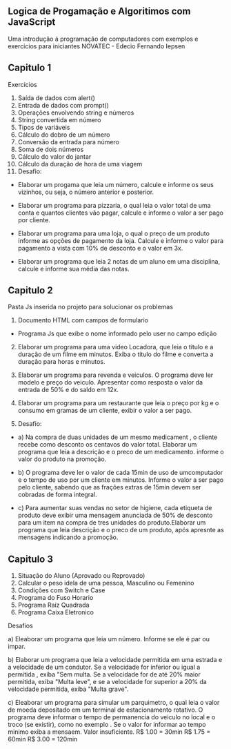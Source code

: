## Logica de Progamação e Algoritimos com JavaScript

Uma introdução á programação de computadores com exemplos e exercicios para iniciantes
NOVATEC - Edecio Fernando Iepsen

## Capitulo 1  

Exercicios

1. Saída de dados com alert()
2. Entrada de dados com prompt()
3. Operações envolvendo string e números
4. String convertida em número
5. Tipos de variáveis
6. Cálculo do dobro de um número
7. Conversão da entrada para número
8. Soma de dois números
9. Cálculo do valor do jantar
10. Cálculo da duração de hora de uma viagem
11. Desafio:

- Elaborar um progama que leia um número, calcule e informe os seus vizinhos, ou seja, o número anterior e posterior.

- Elaborar um programa para pizzaria, o qual leia o valor total de uma conta e quantos clientes vão pagar, calcule e informe o valor a ser pago por cliente.

- Elaborar um programa para uma loja, o qual o preço de um produto informe as opções de pagamento da loja. Calcule e informe o valor para pagamento a vista com 10% de desconto e o valor em 3x.

- Elaborar um programa que leia 2 notas de um aluno em uma disciplina, calcule e informe sua média das notas.

## Capitulo 2

Pasta Js inserida no projeto para solucionar os problemas

1. Documento HTML com campos de formulario
- Programa Js que exibe o nome informado pelo user no campo edição
2. Elaborar um programa para uma video Locadora, que leia o titulo e a duração de um filme em minutos. Exiba o titulo do filme e converta a duração para horas e minutos.
3. Elaborar um programa para revenda e veiculos. O programa deve ler modelo e preço do veiculo. Apresentar como resposta o valor da entrada de 50% e do saldo em 12x.
4. Elaborar um programa para um restaurante que leia o preço por kg e o consumo em gramas de um cliente, exibir o valor a ser pago.

5. Desafio: 

- a) Na compra de duas unidades de um mesmo medicament , o cliente recebe como desconto os centavos do valor total. Elaborar um programa que leia a descrição e o preco de um medicamento. informe o valor do produto na promoção.

- b) O programa deve ler o valor de cada 15min de uso de umcomputador e o tempo de uso por um cliente em minutos. Informe o valor a ser pago pelo cliente, sabendo que as frações extras de 15min devem ser cobradas de forma integral.

- c) Para aumentar suas vendas no setor de higiene, cada etiqueta de produto deve exibir uma mensagem anunciada de 50% de desconto para um item na compra de tres unidades do produto.Elaborar um programa que leia descrição e o preco de um produto, após apresnte as mensagens indicando a promoção.

## Capitulo 3

1. Situação do Aluno (Aprovado ou Reprovado)
2. Calcular o peso idela de uma pessoa, Masculino ou Femenino
3. Condições com Switch e Case
4. Programa do Fuso Horario
5. Programa Raiz Quadrada 
6. Programa Caixa Eletronico 

Desafios 

a) Eleaborar um programa que leia um número. Informe se ele é par ou impar.

b) Elaborar um programa que leia a velocidade permitida em uma estrada e a velocidade de um condutor. Se a velocidade for inferior ou igual a permitida , exiba "Sem multa. Se a velocidade for de até 20% maior permitida, exiba "Multa leve", e se a velocidade for superior a 20% da velocidade permitida, exiba "Multa grave".

c) Eleaborar um programa para simular um parquimetro, o qual leia o valor de moeda depositado em um terminal de estacionamento rotativo. O programa deve informar o tempo de permanencia do veiculo no local e o troco (se existir), como no exemplo . Se o valor for informar ao tempo minimo exiba a mensaem. Valor insuficiente.
R$ 1.00 = 30min
R$ 1.75 = 60min
R$ 3.00 = 120min

